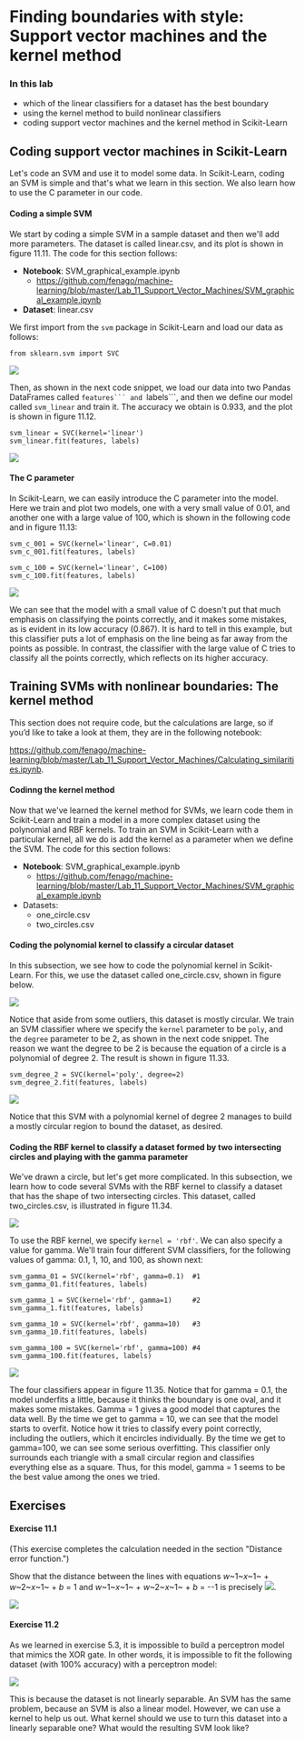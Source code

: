 Finding boundaries with style: Support vector machines and the kernel method
============================================================================

### In this lab

- which of the linear classifiers for a dataset has the best boundary
- using the kernel method to build nonlinear classifiers
- coding support vector machines and the kernel method in Scikit-Learn




Coding support vector machines in Scikit-Learn
-----------------------------------------------


Let's code an SVM and use it
to model some data. In Scikit-Learn, coding an SVM is simple and that's
what we learn in this section. We also learn how to use the C parameter
in our code.



#### Coding a simple SVM



We start by coding a simple SVM in a sample dataset and then we'll add more parameters. The
dataset is called linear.csv, and its plot is shown in figure 11.11. The
code for this section follows:


- **Notebook**: SVM\_graphical\_example.ipynb
    -   <https://github.com/fenago/machine-learning/blob/master/Lab_11_Support_Vector_Machines/SVM_graphical_example.ipynb>
- **Dataset**: linear.csv


We first import from the `svm` package in Scikit-Learn and load our data
as follows:



```
from sklearn.svm import SVC
```


![](./images/11-111.png)


Then, as shown in the next code snippet, we load our data into two
Pandas DataFrames called `features``` and `labels```, and then we define
our model called `svm_linear` and train it. The accuracy we obtain is
0.933, and the plot is shown in figure 11.12.



```
svm_linear = SVC(kernel='linear')
svm_linear.fit(features, labels)
```


![](./images/11-12.png)



#### The C parameter

In Scikit-Learn, we can easily introduce the C parameter into the model. Here we train
and plot two models, one with a very small value of 0.01, and another
one with a large value of 100, which is shown in the following code and
in figure 11.13:



```
svm_c_001 = SVC(kernel='linear', C=0.01)
svm_c_001.fit(features, labels)

svm_c_100 = SVC(kernel='linear', C=100)
svm_c_100.fit(features, labels)
```


![](./images/11-13.png)


We can see that the model with a small value of C doesn't put that much
emphasis on classifying the points correctly, and it makes some
mistakes, as is evident in its low accuracy (0.867). It is hard to tell
in this example, but this classifier puts a lot of emphasis on the line
being as far away from the points as possible. In contrast, the
classifier with the large value of C tries to classify all the points
correctly, which reflects on its higher
accuracy.



Training SVMs with nonlinear boundaries: The kernel method
----------------------------------------------------------

This section does not require code, but the calculations are large, so if you’d like to take a look at them, they are in the following notebook:

<https://github.com/fenago/machine-learning/blob/master/Lab_11_Support_Vector_Machines/Calculating_similarities.ipynb>.



#### Codinng the kernel method


Now that we've learned the kernel method for SVMs, we learn code them in
Scikit-Learn and train a model in a more complex dataset using the
polynomial and RBF kernels. To train an SVM in Scikit-Learn with a
particular kernel, all we do is add the kernel as a parameter when we
define the SVM. The code for this section follows:


- **Notebook**: SVM\_graphical\_example.ipynb
    -   <https://github.com/fenago/machine-learning/blob/master/Lab_11_Support_Vector_Machines/SVM_graphical_example.ipynb>
- Datasets:
    -   one\_circle.csv
    -   two\_circles.csv


#### Coding the polynomial kernel to classify a circular dataset


In this subsection, we see how to code the polynomial kernel in
Scikit-Learn. For this, we use the dataset called one\_circle.csv, shown
in figure below.


![](./images/11-32.png)



Notice that aside from some outliers, this dataset is mostly circular.
We train an SVM classifier where we specify the `kernel`
parameter
to be `poly`, and the `degree` parameter to be 2, as shown in the next
code snippet. The reason we want the degree to be 2 is because the
equation of a circle is a polynomial of degree 2. The result is shown in
figure 11.33.



```
svm_degree_2 = SVC(kernel='poly', degree=2)
svm_degree_2.fit(features, labels)
```















![](./images/11-33.png)



Notice that this SVM with a polynomial kernel of degree 2 manages to
build a mostly circular region to bound the dataset, as desired.



#### Coding the RBF kernel to classify a dataset formed by two intersecting circles and playing with the gamma parameter



We've
drawn
a circle, but let's get more complicated. In this subsection, we learn
how to code several SVMs with the RBF kernel to classify a dataset that
has the shape of two intersecting circles. This dataset, called
two\_circles.csv, is illustrated in figure 11.34.





![](./images/11-34.png)



To use the RBF kernel, we specify `kernel = 'rbf'`. We can also specify
a value for gamma. We'll train four different SVM classifiers, for the
following values of gamma: 0.1, 1, 10, and 100, as shown next:



```
svm_gamma_01 = SVC(kernel='rbf', gamma=0.1)  #1
svm_gamma_01.fit(features, labels)

svm_gamma_1 = SVC(kernel='rbf', gamma=1)     #2
svm_gamma_1.fit(features, labels)

svm_gamma_10 = SVC(kernel='rbf', gamma=10)   #3
svm_gamma_10.fit(features, labels)

svm_gamma_100 = SVC(kernel='rbf', gamma=100) #4
svm_gamma_100.fit(features, labels)
```





![](./images/11-35.png)



The four classifiers appear in figure 11.35. Notice that for gamma =
0.1, the model underfits a little, because it thinks the boundary is one
oval, and it makes some mistakes. Gamma = 1 gives a good model that
captures the data well. By the time we get to gamma = 10, we can see
that the model starts to overfit. Notice how it tries to classify every
point correctly, including the outliers, which it encircles
individually. By the time we get to gamma=100, we can see some serious
overfitting. This classifier only surrounds each triangle with a small
circular region and classifies everything else as a square. Thus, for
this model, gamma = 1 seems to be the best value among the ones we
tried.





Exercises
---------


#### Exercise 11.1


(This exercise completes the calculation needed in the section "Distance
error function.")



Show that the distance between the lines with equations *w*~1~*x*~1~ +
*w*~2~*x*~1~ + *b* = 1 and *w*~1~*x*~1~ + *w*~2~*x*~1~ + *b* = --1 is
precisely ![](./images/11_35_E01.png).



![](./images/11-unnumb-2.png)



#### Exercise 11.2



As we learned in exercise 5.3, it is impossible to build a perceptron
model that mimics the XOR gate. In other words, it is impossible to fit
the following dataset (with 100% accuracy) with a perceptron model:

![](./images/.png)


This is because the dataset is not linearly separable. An SVM has the
same problem, because an SVM is also a linear model. However, we can use
a kernel to help us out. What kernel should we use to turn this dataset
into a linearly separable one? What would the resulting SVM look like?
